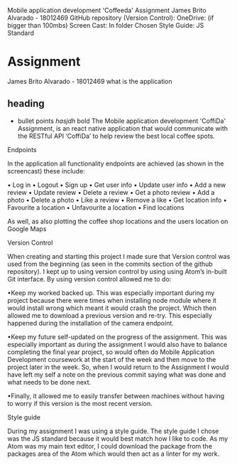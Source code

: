 Mobile application development 'Coffeeda' Assignment
James Brito Alvarado - 18012469
GitHub repository (Version Control):
OneDrive: (if bigger than 100mbs)
Screen Cast: In folder
Chosen Style Guide: JS Standard
# Assignment
James Brito Alvarado - 18012469
what is the application
## heading
- bullet points
*hasjdh* bold
The Mobile application development 'CoffiDa' Assignment, is an react native application that would communicate with the RESTful API ‘CoffiDa’ to help review the best local coffee spots.

Endpoints

In the application all functionality endpoints are achieved (as shown in the screencast) these include:

•	Log in
•	Logout
•	Sign up
•	Get user info
•	Update user info
•	Add a new review
•	Update review
•	Delete a review
•	Get a photo review
•	Add a photo
•	Delete a photo
•	Like a review
•	Remove a like
•	Get location info
•	Favourite a location
•	Unfavourite a location
•	Find locations

As well, as also plotting the coffee shop locations and the users location on Google Maps

Version Control

When creating and starting this project I made sure that Version control was used from the beginning (as seen in the commits section of the github repository). I kept up to using version control by using using Atom’s in-built Git interface. By using version control allowed me to do:

•Keep my worked backed up. This was especially important during my project because there were times when installing node module where it would install wrong which meant it would crash the project. Which then allowed me to download a previous version and re-try. This especially happened during the installation of the camera endpoint.

•Keep my future self-updated on the progress of the assignment. This was especially important as during the assignment I would also have to balance completing the final year project, so would often do Mobile Application Development coursework at the start of the week and then move to the project later in the week. So, when I would return to the Assignment I would have left my self a note on the previous commit saying what was done and what needs to be done next.

•Finally, it allowed me to easily transfer between machines without having to worry if this version is the most recent version.

Style guide

During my assignment I was using a style guide. The style guide I chose was the JS standard because it would best match how I like to code. As my Atom was my main text editor, I could download the package from the packages area of the Atom which would then act as a linter for my work.
